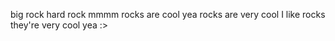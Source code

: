 big rock hard rock mmmm rocks are cool yea rocks are very cool I like rocks they're very cool yea :>
